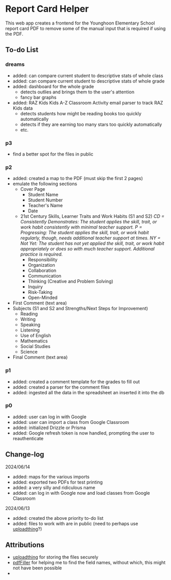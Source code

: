 # Report Card Helper

This web app creates a frontend for the Younghoon Elementary School report card PDF to remove some of the manual input that is required if using the PDF.

## To-do List

### dreams

- added: can compare current student to descriptive stats of whole class
- added: can compare current student to descriptive stats of whole grade
- added: dashboard for the whole grade
  - detects outlies and brings them to the user's attention
  - fancy bar graphs
- added: RAZ Kids Kids A-Z Classroom Activity email parser to track RAZ Kids data
  - detects students how might be reading books too quickly automatically
  - detects if they are earning too many stars too quickly automatically
  - etc.

### p3

- find a better spot for the files in public

### p2

- added: created a map to the PDF (must skip the first 2 pages)
- emulate the following sections
  - Cover Page
    - Student Name
    - Student Number
    - Teacher's Name
    - Date
  - 21st Century Skills, Learner Traits and Work Habits (S1 and S2)
    _CD = Consistently Demonstrates: The student applies the skill, trait, or work habit consistently with minimal teacher support._
    _P = Progressing: The student applies the skill, trait, or work habit regularly, though, needs additional teacher support at times._
    _NY = Not Yet: The student has not yet applied the skill, trait, or work habit appropriately or does so with much teacher support. Additional practice is required._
    - Responsibility
    - Organization
    - Collaboration
    - Communication
    - Thinking (Creative and Problem Solving)
    - Inquiry
    - Risk-Taking
    - Open-Minded
- First Comment (text area)
- Subjects (S1 and S2 and Strengths/Next Steps for Improvement)
  - Reading
  - Writing
  - Speaking
  - Listening
  - Use of English
  - Mathematics
  - Social Studies
  - Science
- Final Comment (text area)

### p1

- added: created a comment template for the grades to fill out
- added: created a parser for the comment files
- added: ingested all the data in the spreadsheet an inserted it into the db

### p0

- added: user can log in with Google
- added: user can import a class from Google Classroom
- added: initialized Drizzle or Prisma
- added: Google refresh token is now handled, prompting the user to reauthenticate

## Change-log

2024/06/14

- added: maps for the various imports
- added: exported two PDFs for test printing
- added: a very silly and ridiculous name
- added: can log in with Google now and load classes from Google Classroom

2024/06/13

- added: created the above priority to-do list
- added: files to work with are in public (need to perhaps use [uploadthing](https://uploadthing.com/)?)

## Attributions

- [uploadthing](https://uploadthing.com/) for storing the files securely
- [pdfFiller](https://www.pdffiller.com/) for helping me to find the field names, without which, this might not have been possible
-
